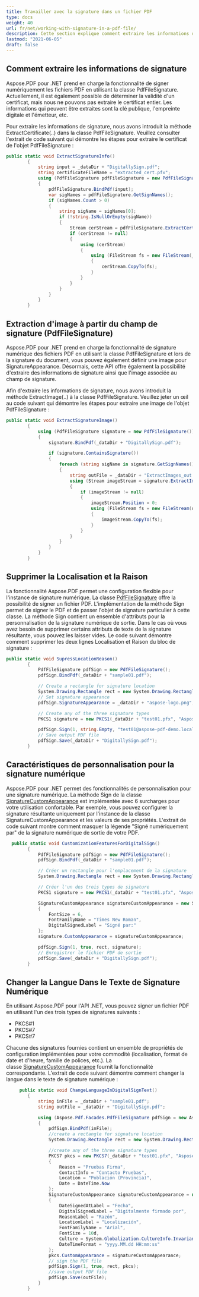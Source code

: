 ```yaml
---
title: Travailler avec la signature dans un fichier PDF
type: docs
weight: 40
url: fr/net/working-with-signature-in-a-pdf-file/
description: Cette section explique comment extraire les informations de signature, extraire l'image de la signature, changer la langue, etc. en utilisant la classe PdfFileSignature.
lastmod: "2021-06-05"
draft: false
---
```


## Comment extraire les informations de signature

Aspose.PDF pour .NET prend en charge la fonctionnalité de signer numériquement les fichiers PDF en utilisant la classe PdfFileSignature. Actuellement, il est également possible de déterminer la validité d'un certificat, mais nous ne pouvons pas extraire le certificat entier. Les informations qui peuvent être extraites sont la clé publique, l'empreinte digitale et l'émetteur, etc.

Pour extraire les informations de signature, nous avons introduit la méthode ExtractCertificate(..) dans la classe PdfFileSignature. Veuillez consulter l'extrait de code suivant qui démontre les étapes pour extraire le certificat de l'objet PdfFileSignature :

```csharp
public static void ExtractSignatureInfo()
        {
            string input = _dataDir + "DigitallySign.pdf";
            string certificateFileName = "extracted_cert.pfx";
            using (PdfFileSignature pdfFileSignature = new PdfFileSignature())
            {
                pdfFileSignature.BindPdf(input);
                var sigNames = pdfFileSignature.GetSignNames();
                if (sigNames.Count > 0)
                {
                    string sigName = sigNames[0];
                    if (!string.IsNullOrEmpty(sigName))
                    {
                        Stream cerStream = pdfFileSignature.ExtractCertificate(sigName);
                        if (cerStream != null)
                        {
                            using (cerStream)
                            {
                                using (FileStream fs = new FileStream(_dataDir + certificateFileName, FileMode.CreateNew))
                                {
                                    cerStream.CopyTo(fs);
                                }
                            }
                        }
                    }
                }
            }
        }
```

## Extraction d'image à partir du champ de signature (PdfFileSignature)

Aspose.PDF pour .NET prend en charge la fonctionnalité de signature numérique des fichiers PDF en utilisant la classe PdfFileSignature et lors de la signature du document, vous pouvez également définir une image pour SignatureAppearance. Désormais, cette API offre également la possibilité d'extraire des informations de signature ainsi que l'image associée au champ de signature.

Afin d'extraire les informations de signature, nous avons introduit la méthode ExtractImage(..) à la classe PdfFileSignature. Veuillez jeter un œil au code suivant qui démontre les étapes pour extraire une image de l'objet PdfFileSignature :

```csharp
public static void ExtractSignatureImage()
        {
            using (PdfFileSignature signature = new PdfFileSignature())
            {
                signature.BindPdf(_dataDir + "DigitallySign.pdf");

                if (signature.ContainsSignature())
                {
                    foreach (string sigName in signature.GetSignNames())
                    {
                        string outFile = _dataDir + "ExtractImages_out.jpg";
                        using (Stream imageStream = signature.ExtractImage(sigName))
                        {
                            if (imageStream != null)
                            {
                                imageStream.Position = 0;
                                using (FileStream fs = new FileStream(outFile, FileMode.OpenOrCreate))
                                {
                                    imageStream.CopyTo(fs);
                                }
                            }
                        }
                    }
                }
            }
        }
```

## Supprimer la Localisation et la Raison

La fonctionnalité Aspose.PDF permet une configuration flexible pour l'instance de signature numérique. La classe [PdfFileSignature](https://reference.aspose.com/pdf/net/aspose.pdf.facades/pdffilesignature) offre la possibilité de signer un fichier PDF. L'implémentation de la méthode Sign permet de signer le PDF et de passer l'objet de signature particulier à cette classe. La méthode Sign contient un ensemble d'attributs pour la personnalisation de la signature numérique de sortie. Dans le cas où vous avez besoin de supprimer certains attributs de texte de la signature résultante, vous pouvez les laisser vides. Le code suivant démontre comment supprimer les deux lignes Localisation et Raison du bloc de signature :

```csharp
public static void SupressLocationReason()
        {
            PdfFileSignature pdfSign = new PdfFileSignature();
            pdfSign.BindPdf(_dataDir + "sample01.pdf");

            // Create a rectangle for signature location
            System.Drawing.Rectangle rect = new System.Drawing.Rectangle(10, 10, 300, 50);
            // Set signature appearance
            pdfSign.SignatureAppearance = _dataDir + "aspose-logo.png";

            // Create any of the three signature types
            PKCS1 signature = new PKCS1(_dataDir + "test01.pfx", "Aspose2021"); // PKCS#1

            pdfSign.Sign(1, string.Empty, "test01@aspose-pdf-demo.local", string.Empty, true, rect, signature);
            // Save output PDF file
            pdfSign.Save(_dataDir + "DigitallySign.pdf");
        }
```

## Caractéristiques de personnalisation pour la signature numérique

Aspose.PDF pour .NET permet des fonctionnalités de personnalisation pour une signature numérique. La méthode Sign de la classe [SignatureCustomAppearance](https://reference.aspose.com/pdf/net/aspose.pdf.forms/signaturecustomappearance) est implémentée avec 6 surcharges pour votre utilisation confortable. Par exemple, vous pouvez configurer la signature résultante uniquement par l'instance de la classe SignatureCustomAppearance et les valeurs de ses propriétés. L'extrait de code suivant montre comment masquer la légende "Signé numériquement par" de la signature numérique de sortie de votre PDF.

```csharp
  public static void CustomizationFeaturesForDigitalSign()
        {
            PdfFileSignature pdfSign = new PdfFileSignature();
            pdfSign.BindPdf(_dataDir + "sample01.pdf");

            // Créer un rectangle pour l'emplacement de la signature
            System.Drawing.Rectangle rect = new System.Drawing.Rectangle(10, 10, 300, 50);

            // Créer l'un des trois types de signature
            PKCS1 signature = new PKCS1(_dataDir + "test01.pfx", "Aspose2021"); // PKCS#1

            SignatureCustomAppearance signatureCustomAppearance = new SignatureCustomAppearance
            {
                FontSize = 6,
                FontFamilyName = "Times New Roman",
                DigitalSignedLabel = "Signé par:"
            };
            signature.CustomAppearance = signatureCustomAppearance;

            pdfSign.Sign(1, true, rect, signature);
            // Enregistrer le fichier PDF de sortie
            pdfSign.Save(_dataDir + "DigitallySign.pdf");
        }
```

## Changer la Langue Dans le Texte de Signature Numérique

En utilisant Aspose.PDF pour l'API .NET, vous pouvez signer un fichier PDF en utilisant l'un des trois types de signatures suivants :

- PKCS#1
- PKCS#7
- PKCS#7

Chacune des signatures fournies contient un ensemble de propriétés de configuration implémentées pour votre commodité (localisation, format de date et d'heure, famille de polices, etc.). La classe [SignatureCustomAppearance](https://reference.aspose.com/pdf/net/aspose.pdf.forms/signaturecustomappearance) fournit la fonctionnalité correspondante. L'extrait de code suivant démontre comment changer la langue dans le texte de signature numérique :

```csharp
     public static void ChangeLanguageInDigitalSignText()
        {
            string inFile = _dataDir + "sample01.pdf";
            string outFile = _dataDir + "DigitallySign.pdf";

            using (Aspose.Pdf.Facades.PdfFileSignature pdfSign = new Aspose.Pdf.Facades.PdfFileSignature())
            {
                pdfSign.BindPdf(inFile);
                //create a rectangle for signature location
                System.Drawing.Rectangle rect = new System.Drawing.Rectangle(310, 45, 200, 50);

                //create any of the three signature types
                PKCS7 pkcs = new PKCS7(_dataDir + "test01.pfx", "Aspose2021")
                {
                    Reason = "Pruebas Firma",
                    ContactInfo = "Contacto Pruebas",
                    Location = "Población (Provincia)",
                    Date = DateTime.Now
                };
                SignatureCustomAppearance signatureCustomAppearance = new SignatureCustomAppearance
                {
                    DateSignedAtLabel = "Fecha",
                    DigitalSignedLabel = "Digitalmente firmado por",
                    ReasonLabel = "Razón",
                    LocationLabel = "Localización",
                    FontFamilyName = "Arial",
                    FontSize = 10d,
                    Culture = System.Globalization.CultureInfo.InvariantCulture,
                    DateTimeFormat = "yyyy.MM.dd HH:mm:ss"
                };
                pkcs.CustomAppearance = signatureCustomAppearance;
                // sign the PDF file
                pdfSign.Sign(1, true, rect, pkcs);
                //save output PDF file
                pdfSign.Save(outFile);
            }
        }
```